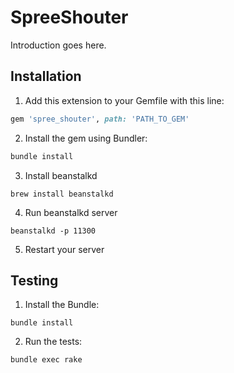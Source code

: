SpreeShouter
============

Introduction goes here.

## Installation

1. Add this extension to your Gemfile with this line:
  ```ruby
  gem 'spree_shouter', path: 'PATH_TO_GEM'
  ```

2. Install the gem using Bundler:
  ```ruby
  bundle install
  ```

3. Install beanstalkd
  ```
  brew install beanstalkd
  ```

4. Run beanstalkd server
  ```
  beanstalkd -p 11300
  ```

5. Restart your server

## Testing

1. Install the Bundle:
  ```
  bundle install
  ```

2. Run the tests:
  ```
  bundle exec rake
  ```
